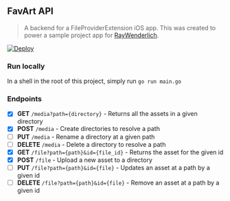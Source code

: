 ## FavArt API
> A backend for a FileProviderExtension iOS app.
> This was created to power a sample project app for [RayWenderlich](https://www.raywenderlich.com).

[![Deploy](https://www.herokucdn.com/deploy/button.svg)](https://heroku.com/deploy?template=https://github.com/swiatrzyk/herokuTestDeployFileProvider)

### Run locally

In a shell in the root of this project, simply run `go run main.go`

### Endpoints

- [x] **GET** `/media?path={directory}` - Returns all the assets in a given directory
- [x] **POST** `/media` - Create directories to resolve a path
- [ ] **PUT** `/media` - Rename a directory at a given path
- [ ] **DELETE** `/media` - Delete a directory to resolve a path
- [x] **GET** `/file?path={path}&id={file_id}` - Returns the asset for the given id
- [x] **POST** `/file` - Upload a new asset to a directory
- [ ] **PUT** `/file?path={path}&id={file}` - Updates an asset at a path by a given id
- [ ] **DELETE** `/file?path={path}&id={file}` - Remove an asset at a path by a given id
